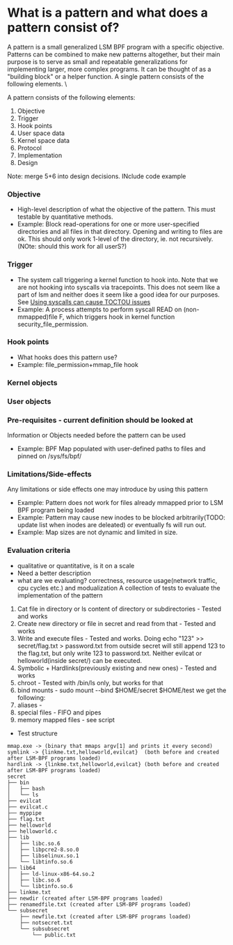# What is a pattern and what does a pattern consist of?
A pattern is a small generalized LSM BPF program with a specific objective. 
Patterns can be combined to make new patterns altogether, but their main purpose is to serve as small and repeatable generalizations for implementing larger, more complex programs. It can be thought of as a "building block" or a helper function. A single pattern consists of the following elements. \ 

A pattern consists of the following elements:
1. Objective
2. Trigger
3. Hook points
4. User space data
5. Kernel space data 
6. Protocol
7. Implementation 
8. Design


Note: merge 5+6 into design decisions. INclude code example
### Objective
* High-level description of what the objective of the pattern. This must testable by quantitative methods.
* Example: Block read-operations for one or more user-specified directories and all files in that directory. Opening and writing to files are ok. This should only work 1-level of the directory, ie. not recursively. (NOte: should this work for all userS?) 

### Trigger
* The system call triggering a kernel function to hook into. Note that we are not hooking into syscalls via tracepoints. This does not seem like a part of lsm and neither does it seem like a good idea for our purposes. See [Using syscalls can cause TOCTOU issues](https://isovalent.com/blog/post/file-monitoring-with-ebpf-and-tetragon-part-1/) 
* Example: A process attempts to perform syscall READ on (non-mmapped)file F, which triggers hook in kernel function security_file_permission.

### Hook points
* What hooks does this pattern use?
* Example: file_permission+mmap_file hook 

### Kernel objects

### User objects

### Pre-requisites - current definition should be looked at
Information or Objects needed before the pattern can be used
* Example: BPF Map populated with user-defined paths to files and pinned on /sys/fs/bpf/ 

### Limitations/Side-effects
Any limitations or side effects one may introduce by using this pattern
* Example: Pattern does not work for files already mmapped prior to LSM BPF program being loaded
* Example: Pattern may cause new inodes to be blocked arbitrarily(TODO: update list when inodes are deleated) or eventually fs will run out.
* Example: Map sizes are not dynamic and limited in size.

### Evaluation criteria 
- qualitative or quantitative, is it on a scale
- Need a better description 
- what are we evaluating? correctness, resource usage(network traffic, cpu cycles etc.) and modualization 
A collection of tests to evaluate the implementation of the pattern
1. Cat file in directory or ls content of directory or subdirectories - Tested and works
2. Create new directory or file in secret and read from that - Tested and works
3. Write and execute files - Tested and works. Doing echo "123" >> secret/flag.txt > password.txt from outside secret will still append 123 to the flag.txt, but only write 123 to password.txt. Neither evilcat or helloworld(inside secret/) can be executed.
4. Symbolic + Hardlinks(previously existing and new ones) - Tested and works
5. chroot - Tested with /bin/ls only, but works for that
6. bind mounts - sudo mount --bind $HOME/secret $HOME/test we get the following:
7. aliases - 
8. special files - FIFO and pipes
9. memory mapped files - see script

* Test structure
```
mmap.exe -> (binary that mmaps argv[1] and prints it every second)
symlink -> {linkme.txt,helloworld,evilcat}  (both before and created after LSM-BPF programs loaded)
hardlink -> {linkme.txt,helloworld,evilcat} (both before and created after LSM-BPF programs loaded)
secret
├── bin
│   ├── bash
│   └── ls
├── evilcat
├── evilcat.c
├── myppipe 
├── flag.txt
├── helloworld
├── helloworld.c
├── lib
│   ├── libc.so.6
│   ├── libpcre2-8.so.0
│   ├── libselinux.so.1
│   └── libtinfo.so.6
├── lib64
│   ├── ld-linux-x86-64.so.2
│   ├── libc.so.6
│   └── libtinfo.so.6
├── linkme.txt
├── newdir (created after LSM-BPF programs loaded)
├── renamedfile.txt (created after LSM-BPF programs loaded)
└── subsecret
    ├── newfile.txt (created after LSM-BPF programs loaded)
    ├── notsecret.txt
    └── subsubsecret
        └── public.txt
```
